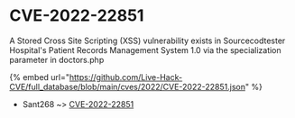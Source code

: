 # CVE-2022-22851

A Stored Cross Site Scripting (XSS) vulnerability exists in Sourcecodtester Hospital's Patient Records Management System 1.0 via the specialization parameter in doctors.php

{% embed url="https://github.com/Live-Hack-CVE/full_database/blob/main/cves/2022/CVE-2022-22851.json" %}


* Sant268 ~> [CVE-2022-22851](https://www.alice-snow.ru/2022/database/cve-2022-22851/cve-2022-22851-sant268)